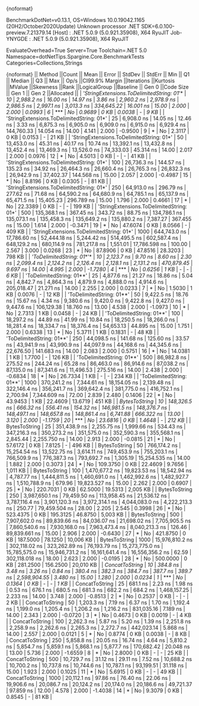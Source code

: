 {noformat}

BenchmarkDotNet=v0.13.1, OS=Windows 10.0.19042.1165 (20H2/October2020Update)
Unknown processor
.NET SDK=6.0.100-preview.7.21379.14
  [Host]     : .NET 5.0.9 (5.0.921.35908), X64 RyuJIT
  Job-YNYGDE : .NET 5.0.9 (5.0.921.35908), X64 RyuJIT

EvaluateOverhead=True  Server=True  Toolchain=.NET 5.0  
Namespace=dotNetTips.Spargine.Core.BenchmarkTests  Categories=Collections,Strings  

{noformat}
||                                   Method ||Count ||           Mean ||        Error ||       StdDev ||      StdErr ||            Min ||             Q1 ||         Median ||             Q3 ||            Max ||        Op/s ||CI99.9% Margin ||Iterations ||Kurtosis ||MValue ||Skewness ||Rank ||LogicalGroup ||Baseline ||   Gen 0 ||Code Size ||   Gen 1 ||   Gen 2 ||Allocated ||
| *'StringExtensions.ToDelimitedString: 01*'* |    *10* |      *2,988.2 ns* |      *16.00 ns* |      *14.97 ns* |      *3.86 ns* |      *2,960.2 ns* |      *2,978.9 ns* |      *2,986.5 ns* |      *2,997.1 ns* |      *3,013.3 ns* |   *334,645.22* |      *16.001 ns* |      *15.00* |    *2.000* |  *2.000* |   *0.0993* |    *6* |            *** |       *No* |   *0.9689* |      *0 KB* |   *0.0038* |        *-* |      *9 KB* |
| 'StringExtensions.ToDelimitedString: 01*' |    25 |      6,908.0 ns |      14.05 ns |      12.46 ns |      3.33 ns |      6,875.3 ns |      6,905.0 ns |      6,909.0 ns |      6,915.0 ns |      6,929.4 ns |   144,760.33 |      14.054 ns |      14.00 |    4.141 |  2.000 |  -0.9500 |    9 |            * |       No |   2.3117 |      0 KB |   0.0153 |        - |     21 KB |
| 'StringExtensions.ToDelimitedString: 01*' |    50 |     13,453.0 ns |      45.31 ns |      40.17 ns |     10.74 ns |     13,392.1 ns |     13,432.8 ns |     13,452.4 ns |     13,469.3 ns |     13,526.0 ns |    74,333.03 |      45.314 ns |      14.00 |    2.017 |  2.000 |   0.0976 |   12 |            * |       No |   4.5013 |      0 KB |        - |        - |     41 KB |
| 'StringExtensions.ToDelimitedString: 01*' |   100 |     26,736.3 ns |     144.57 ns |     135.23 ns |     34.92 ns |     26,464.3 ns |     26,660.4 ns |     26,765.3 ns |     26,832.3 ns |     26,942.9 ns |    37,402.37 |     144.568 ns |      15.00 |    2.057 |  2.000 |  -0.4987 |   15 |            * |       No |   8.8196 |      0 KB |   0.0305 |        - |     81 KB |
| 'StringExtensions.ToDelimitedString: 01*' |   250 |     64,913.0 ns |     296.79 ns |     277.62 ns |     71.68 ns |     64,590.2 ns |     64,680.9 ns |     64,785.1 ns |     65,137.9 ns |     65,471.5 ns |    15,405.23 |     296.789 ns |      15.00 |    1.796 |  2.000 |   0.4661 |   17 |            * |       No |  22.3389 |      0 KB |        - |        - |    199 KB |
| 'StringExtensions.ToDelimitedString: 01*' |   500 |    135,368.1 ns |     367.45 ns |     343.72 ns |     88.75 ns |    134,786.1 ns |    135,073.1 ns |    135,458.3 ns |    135,649.2 ns |    135,880.2 ns |     7,387.27 |     367.455 ns |      15.00 |    1.614 |  2.000 |  -0.3471 |   19 |            * |       No |  47.6074 |      0 KB |   8.0566 |        - |    409 KB |
| 'StringExtensions.ToDelimitedString: 01*' |  1000 |    644,743.0 ns |  17,786.60 ns |  52,444.18 ns |  5,244.42 ns |    514,495.5 ns |    602,587.4 ns |    648,129.2 ns |    680,114.9 ns |    781,217.8 ns |     1,551.01 |  17,786.598 ns |     100.00 |    2.567 |  3.000 |   0.0268 |   23 |            * |       No |  87.8906 |      0 KB |  47.8516 |  28.3203 |    798 KB |
|                 *'ToDelimitedString: 01**'* |    *10* |      *2,123.7 ns* |       *9.70 ns* |       *8.60 ns* |      *2.30 ns* |      *2,099.4 ns* |      *2,124.2 ns* |      *2,126.4 ns* |      *2,128.1 ns* |      *2,131.2 ns* |   *470,879.45* |       *9.697 ns* |      *14.00* |    *4.995* |  *2.000* |  *-1.7280* |    *4* |            *** |       *No* |   *0.6256* |      *1 KB* |        *-* |        *-* |      *6 KB* |
|                 'ToDelimitedString: 01**' |    25 |      4,877.6 ns |      21.27 ns |      18.86 ns |      5.04 ns |      4,842.7 ns |      4,864.3 ns |      4,879.9 ns |      4,888.0 ns |      4,914.6 ns |   205,018.47 |      21.271 ns |      14.00 |    2.255 |  2.000 |   0.0233 |    7 |            * |       No |   1.5030 |      1 KB |   0.0076 |        - |     12 KB |
|                 'ToDelimitedString: 01**' |    50 |      9,422.5 ns |      18.76 ns |      15.67 ns |      4.34 ns |      9,380.6 ns |      9,420.0 ns |      9,422.8 ns |      9,427.0 ns |      9,447.6 ns |   106,129.38 |      18.760 ns |      13.00 |    4.538 |  2.000 |  -1.0973 |   10 |            * |       No |   2.7313 |      1 KB |   0.0458 |        - |     24 KB |
|                 'ToDelimitedString: 01**' |   100 |     18,297.2 ns |      44.89 ns |      41.99 ns |     10.84 ns |     18,250.5 ns |     18,266.0 ns |     18,281.4 ns |     18,334.7 ns |     18,376.4 ns |    54,653.13 |      44.895 ns |      15.00 |    1.751 |  2.000 |   0.6338 |   13 |            * |       No |   5.3711 |      1 KB |   0.1831 |        - |     48 KB |
|                 'ToDelimitedString: 01**' |   250 |     44,098.5 ns |     141.68 ns |     125.60 ns |     33.57 ns |     43,941.9 ns |     43,990.9 ns |     44,097.9 ns |     44,168.6 ns |     44,345.6 ns |    22,676.50 |     141.683 ns |      14.00 |    2.083 |  2.000 |   0.5751 |   16 |            * |       No |  14.0381 |      1 KB |   1.7700 |        - |    126 KB |
|                 'ToDelimitedString: 01**' |   500 |     86,982.8 ns |     275.52 ns |     244.24 ns |     65.28 ns |     86,463.0 ns |     86,914.6 ns |     87,038.2 ns |     87,135.0 ns |     87,341.6 ns |    11,496.53 |     275.516 ns |      14.00 |    2.438 |  2.000 |  -0.6834 |   18 |            * |       No |  26.7334 |      1 KB |        - |        - |    234 KB |
|                 'ToDelimitedString: 01**' |  1000 |    370,241.2 ns |   7,344.61 ns |  18,154.05 ns |  2,139.48 ns |    322,146.4 ns |    356,241.7 ns |    369,642.4 ns |    381,775.0 ns |    416,752.1 ns |     2,700.94 |   7,344.609 ns |      72.00 |    2.839 |  2.480 |   0.1406 |   22 |            * |       No |  43.9453 |      1 KB |  22.4609 |  13.6719 |    451 KB |
|                             *BytesToString* |    *10* |    *148,326.5 ns* |     *666.32 ns* |     *556.41 ns* |    *154.32 ns* |    *146,981.5 ns* |    *148,376.7 ns* |    *148,497.1 ns* |    *148,657.8 ns* |    *148,861.4 ns* |     *6,741.88* |     *666.322 ns* |      *13.00* |    *3.120* |  *2.000* |  *-1.1759* |   *20* |            *** |       *No* |  *23.6816* |      *0 KB* |   *1.4648* |        *-* |    *212 KB* |
|                             BytesToString |    25 |    351,438.9 ns |   2,255.75 ns |   1,999.66 ns |    534.43 ns |    347,216.3 ns |    350,273.2 ns |    351,575.0 ns |    352,590.3 ns |    355,568.1 ns |     2,845.44 |   2,255.750 ns |      14.00 |    2.913 |  2.000 |  -0.0815 |   21 |            * |       No |  57.6172 |      0 KB |   7.8125 |        - |    496 KB |
|                             BytesToString |    50 |    766,174.2 ns |  15,254.54 ns |  13,522.75 ns |  3,614.11 ns |    749,453.9 ns |    755,203.1 ns |    766,509.9 ns |    776,387.3 ns |    793,692.7 ns |     1,305.19 |  15,254.535 ns |      14.00 |    1.882 |  2.000 |   0.3073 |   24 |            * |       No | 109.3750 |      0 KB |  22.4609 |   9.7656 |  1,011 KB |
|                             BytesToString |   100 |  1,470,677.2 ns |  19,823.53 ns |  18,542.94 ns |  4,787.77 ns |  1,444,811.5 ns |  1,460,691.0 ns |  1,462,992.6 ns |  1,482,927.7 ns |  1,510,788.9 ns |       679.96 |  19,823.527 ns |      15.00 |    2.262 |  2.000 |   0.6907 |   25 |            * |       No | 220.7031 |      0 KB |  62.5000 |  19.5313 |  2,005 KB |
|                             BytesToString |   250 |  3,987,650.1 ns |  79,459.50 ns | 113,958.45 ns | 21,536.12 ns |  3,787,116.4 ns |  3,901,120.3 ns |  3,972,314.1 ns |  4,044,083.0 ns |  4,222,213.3 ns |       250.77 |  79,459.504 ns |      28.00 |    2.205 |  2.545 |   0.3998 |   26 |            * |       No | 523.4375 |      0 KB | 195.3125 |  46.8750 |  5,003 KB |
|                             BytesToString |   500 |  7,907,602.0 ns |  89,839.66 ns |  84,036.07 ns | 21,698.02 ns |  7,705,905.5 ns |  7,860,540.6 ns |  7,930,168.0 ns |  7,963,473.4 ns |  8,040,213.3 ns |       126.46 |  89,839.661 ns |      15.00 |    2.906 |  2.000 |  -0.6430 |   27 |            * |       No | 421.8750 |      0 KB | 187.5000 |  78.1250 | 10,006 KB |
|                             BytesToString |  1000 | 15,976,810.2 ns | 302,118.02 ns | 323,262.89 ns | 76,193.79 ns | 15,273,775.0 ns | 15,785,575.0 ns | 15,946,731.2 ns | 16,161,641.4 ns | 16,556,356.2 ns |        62.59 | 302,118.018 ns |      18.00 |    2.623 |  2.000 |  -0.0195 |   28 |            * |       No | 500.0000 |      0 KB | 281.2500 | 156.2500 | 20,010 KB |
|                            *ConcatToString* |    *10* |        *384.8 ns* |       *3.48 ns* |       *3.26 ns* |      *0.84 ns* |        *380.4 ns* |        *382.3 ns* |        *384.7 ns* |        *387.7 ns* |        *389.7 ns* | *2,598,904.55* |       *3.480 ns* |      *15.00* |    *1.280* |  *2.000* |   *0.0234* |    *1* |            *** |       *No* |   *0.1364* |      *0 KB* |        *-* |        *-* |      *1 KB* |
|                            ConcatToString |    25 |        681.1 ns |       2.23 ns |       1.98 ns |      0.53 ns |        676.1 ns |        680.5 ns |        681.3 ns |        682.2 ns |        684.2 ns | 1,468,157.25 |       2.233 ns |      14.00 |    3.748 |  2.000 |  -0.8513 |    2 |            * |       No |   0.2537 |      0 KB |        - |        - |      2 KB |
|                            ConcatToString |    50 |      1,203.3 ns |       7.19 ns |       6.37 ns |      1.70 ns |      1,192.4 ns |      1,199.0 ns |      1,205.4 ns |      1,206.2 ns |      1,216.2 ns |   831,035.16 |       7.189 ns |      14.00 |    2.343 |  2.000 |  -0.0720 |    3 |            * |       No |   0.4673 |      0 KB |   0.0019 |        - |      4 KB |
|                            ConcatToString |   100 |      2,262.3 ns |       5.87 ns |       5.20 ns |      1.39 ns |      2,251.8 ns |      2,258.9 ns |      2,262.6 ns |      2,265.3 ns |      2,272.7 ns |   442,023.14 |       5.868 ns |      14.00 |    2.557 |  2.000 |   0.0121 |    5 |            * |       No |   0.8774 |      0 KB |   0.0038 |        - |      8 KB |
|                            ConcatToString |   250 |      5,858.8 ns |      20.05 ns |      16.74 ns |      4.64 ns |      5,810.2 ns |      5,854.7 ns |      5,859.1 ns |      5,868.1 ns |      5,877.7 ns |   170,682.42 |      20.048 ns |      13.00 |    5.736 |  2.000 |  -1.6559 |    8 |            * |       No |   2.8000 |      0 KB |        - |        - |     25 KB |
|                            ConcatToString |   500 |     10,729.7 ns |      31.12 ns |      29.11 ns |      7.52 ns |     10,688.2 ns |     10,700.2 ns |     10,737.8 ns |     10,744.6 ns |     10,787.1 ns |    93,199.51 |      31.118 ns |      15.00 |    1.923 |  2.000 |   0.1025 |   11 |            * |       No |   5.6915 |      0 KB |        - |        - |     49 KB |
|                            ConcatToString |  1000 |     20,112.1 ns |      97.86 ns |      76.40 ns |     22.06 ns |     19,906.6 ns |     20,086.7 ns |     20,124.2 ns |     20,174.0 ns |     20,186.6 ns |    49,721.37 |      97.859 ns |      12.00 |    4.578 |  2.000 |  -1.4038 |   14 |            * |       No |   9.3079 |      0 KB |   0.8545 |        - |     81 KB |
